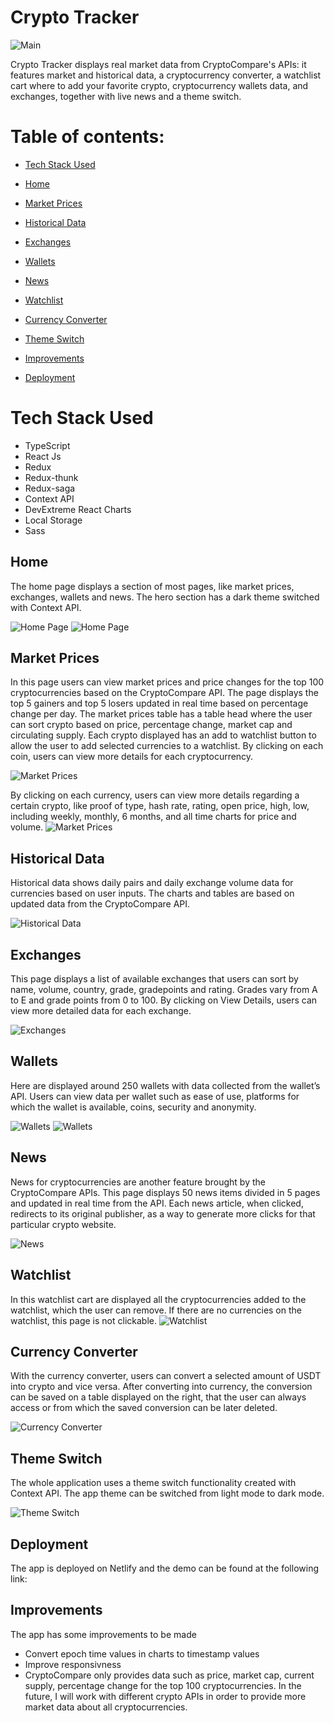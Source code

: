 # Crypto Tracker

![Main](./public/readme-imgs/crypto-lite-main.JPG)

Crypto Tracker displays real market data from CryptoCompare's APIs: it features market and historical data, a cryptocurrency converter, a watchlist cart where to add your favorite crypto, cryptocurrency wallets data, and exchanges, together with live news and a theme switch.

# Table of contents:

- [Tech Stack Used](#tech-stack-used)
- [Home](#home)
- [Market Prices](#market-prices)
- [Historical Data](#historical-data)
- [Exchanges](#exchanges)
- [Wallets](#wallets)
- [News](#news)
- [Watchlist](#watchlist)
- [Currency Converter](#currency-converter)
- [Theme Switch](#theme-switch)
- [Improvements](#improvements)

- [Deployment](#deployment)

# Tech Stack Used

- TypeScript
- React Js
- Redux
- Redux-thunk
- Redux-saga
- Context API
- DevExtreme React Charts
- Local Storage
- Sass

## Home

The home page displays a section of most pages, like market prices, exchanges, wallets and news. The hero section has a dark theme switched with Context API.

![Home Page](./public/readme-imgs/home-page.png)
![Home Page](./public/readme-imgs/menu.JPG)

## Market Prices

In this page users can view market prices and price changes for the top 100 cryptocurrencies based on the CryptoCompare API. The page displays the top 5 gainers and top 5 losers updated in real time based on percentage change per day. The market prices table has a table head where the user can sort crypto based on price, percentage change, market cap and circulating supply. Each crypto displayed has an add to watchlist button to allow the user to add selected currencies to a watchlist. By clicking on each coin, users can view more details for each cryptocurrency.

![Market Prices](./public/readme-imgs/market-prices.png)

By clicking on each currency, users can view more details regarding a certain crypto, like proof of type, hash rate, rating, open price, high, low, including weekly, monthly, 6 months, and all time charts for price and volume.
![Market Prices](./public/readme-imgs/coin-info.png)

## Historical Data

Historical data shows daily pairs and daily exchange volume data for currencies based on user inputs. The charts and tables are based on updated data from the CryptoCompare API.

![Historical Data](./public/readme-imgs/historical-data.png)

## Exchanges

This page displays a list of available exchanges that users can sort by name, volume, country, grade, gradepoints and rating. Grades vary from A to E and grade points from 0 to 100. By clicking on View Details, users can view more detailed data for each exchange.

![Exchanges](./public/readme-imgs/exchanges.png)

## Wallets

Here are displayed around 250 wallets with data collected from the wallet’s API. Users can view data per wallet such as ease of use, platforms for which the wallet is available, coins, security and anonymity.

![Wallets](./public/readme-imgs/wallets.png)
![Wallets](./public/readme-imgs/view-wallet.JPG)

## News

News for cryptocurrencies are another feature brought by the CryptoCompare APIs. This page displays 50 news items divided in 5 pages and updated in real time from the API. Each news article, when clicked, redirects to its original publisher, as a way to generate more clicks for that particular crypto website.

![News](./public/readme-imgs/news.png)

## Watchlist

In this watchlist cart are displayed all the cryptocurrencies added to the watchlist, which the user can remove. If there are no currencies on the watchlist, this page is not clickable.
![Watchlist](./public/readme-imgs/watchlist.png)

## Currency Converter

With the currency converter, users can convert a selected amount of USDT into crypto and vice versa. After converting into currency, the conversion can be saved on a table displayed on the right, that the user can always access or from which the saved conversion can be later deleted.

![Currency Converter](./public/readme-imgs/currency-converter.png)

## Theme Switch

The whole application uses a theme switch functionality created with Context API. The app theme can be switched from light mode to dark mode.

![Theme Switch](./public/readme-imgs/dark-mode.png)

## Deployment

The app is deployed on Netlify and the demo can be found at the following link:

## Improvements

The app has some improvements to be made

- Convert epoch time values in charts to timestamp values
- Improve responsivness
- CryptoCompare only provides data such as price, market cap, current supply, percentage change for the top 100 cryptocurrencies. In the future, I will work with different crypto APIs in order to provide more market data about all cryptocurrencies.
